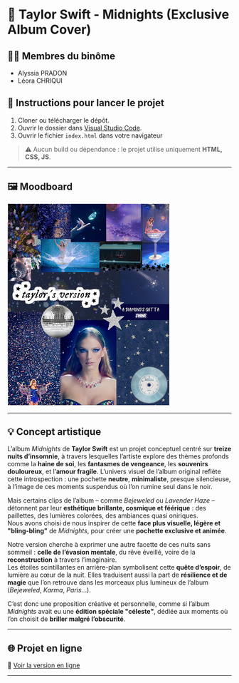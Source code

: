 # 🎵 Taylor Swift - Midnights (Exclusive Album Cover)

## 👩‍💻 Membres du binôme
- Alyssia PRADON
- Léora CHRIQUI

## 🚀 Instructions pour lancer le projet
1. Cloner ou télécharger le dépôt.
2. Ouvrir le dossier dans [Visual Studio Code](https://code.visualstudio.com/).
3. Ouvrir le fichier `index.html` dans votre navigateur

> ⚠️ Aucun build ou dépendance : le projet utilise uniquement **HTML, CSS, JS**.

---

## 🖼️ Moodboard

![Moodboard](./assets/MoodBoard.png)

---

## 💡 Concept artistique

L’album *Midnights* de **Taylor Swift** est un projet conceptuel centré sur **treize nuits d’insomnie**, à travers lesquelles l’artiste explore des thèmes profonds comme la **haine de soi**, les **fantasmes de vengeance**, les **souvenirs douloureux**, et l’**amour fragile**. L’univers visuel de l’album original reflète cette introspection : une pochette **neutre**, **minimaliste**, presque silencieuse, à l’image de ces moments suspendus où l’on rumine seul dans le noir.

Mais certains clips de l’album – comme *Bejeweled* ou *Lavender Haze* – détonnent par leur **esthétique brillante, cosmique et féérique** : des paillettes, des lumières colorées, des ambiances quasi oniriques.  
Nous avons choisi de nous inspirer de cette **face plus visuelle, légère et "bling-bling"** de *Midnights*, pour créer une **pochette exclusive et animée**.

Notre version cherche à exprimer une autre facette de ces nuits sans sommeil : **celle de l’évasion mentale**, du rêve éveillé, voire de la **reconstruction** à travers l’imaginaire.  
Les étoiles scintillantes en arrière-plan symbolisent cette **quête d’espoir**, de lumière au cœur de la nuit. Elles traduisent aussi la part de **résilience et de magie** que l’on retrouve dans les morceaux plus lumineux de l’album (*Bejeweled*, *Karma*, *Paris*...).

C’est donc une proposition créative et personnelle, comme si l’album *Midnights* avait eu une **édition spéciale "céleste"**, dédiée aux moments où l’on choisit de **briller malgré l’obscurité**.

---

## 🌐 Projet en ligne

🔗 [Voir la version en ligne](https://votre-lien.vercel.app)

---

